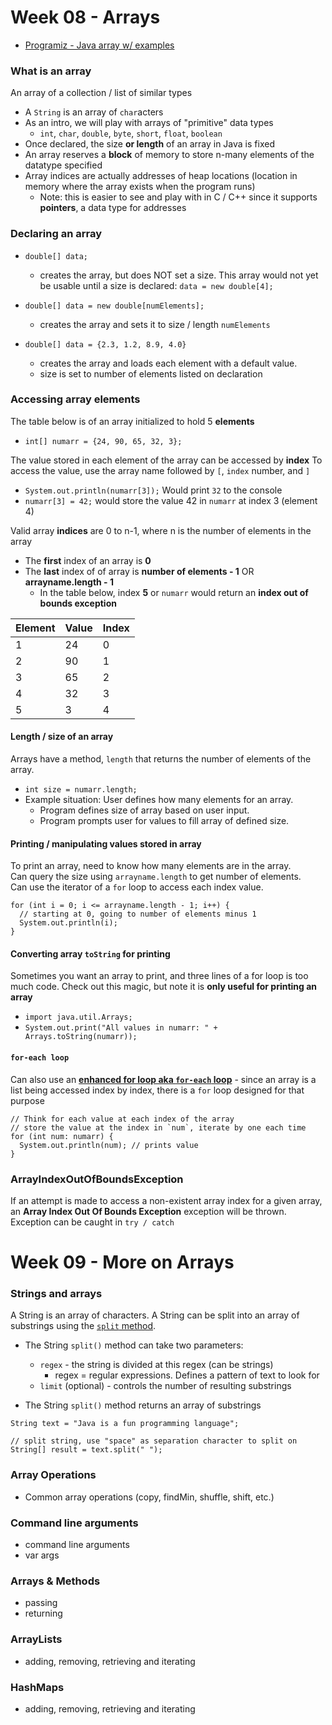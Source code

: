 # Week 08 - Arrays

- [Programiz - Java array w/ examples](https://www.programiz.com/java-programming/arrays)

### What is an array

An array of a collection / list of similar types

- A `String` is an array of `char`acters
- As an intro, we will play with arrays of "primitive" data types
  - `int`, `char`, `double`, `byte`, `short`, `float`, `boolean`
- Once declared, the size **or length** of an array in Java is fixed
- An array reserves a **block** of memory to store n-many elements of the datatype specified
- Array indices are actually addresses of heap locations (location in memory where the array exists when the program runs)
  - Note: this is easier to see and play with in C / C++ since it supports **pointers**, a data type for addresses

### Declaring an array

- `double[] data;`

  - creates the array, but does NOT set a size. This array would not yet be usable until a size is declared: `data = new double[4];`

- `double[] data = new double[numElements];`

  - creates the array and sets it to size / length `numElements`

- `double[] data = {2.3, 1.2, 8.9, 4.0}`

  - creates the array and loads each element with a default value.
  - size is set to number of elements listed on declaration

### Accessing array elements

The table below is of an array initialized to hold 5 **elements**

- `int[] numarr = {24, 90, 65, 32, 3};`

The value stored in each element of the array can be accessed by **index**
To access the value, use the array name followed by `[`, `index` number, and `]`

- `System.out.println(numarr[3]);` Would print `32` to the console
- `numarr[3] = 42;` would store the value 42 in `numarr` at index 3 (element 4)

Valid array **indices** are 0 to n-1, where n is the number of elements in the array

- The **first** index of an array is **0**
- The **last** index of of array is **number of elements - 1** OR **arrayname.length - 1**
  - In the table below, index **5** or `numarr` would return an **index out of bounds exception**

| Element | Value | Index |
| ------- | ----- | ----- |
| 1       | 24    | 0     |
| 2       | 90    | 1     |
| 3       | 65    | 2     |
| 4       | 32    | 3     |
| 5       | 3     | 4     |

#### Length / size of an array

Arrays have a method, `length` that returns the number of elements of the array.

- `int size = numarr.length;`
- Example situation: User defines how many elements for an array.
  - Program defines size of array based on user input.
  - Program prompts user for values to fill array of defined size.

#### Printing / manipulating values stored in array

To print an array, need to know how many elements are in the array.  
Can query the size using `arrayname.length` to get number of elements.  
Can use the iterator of a `for` loop to access each index value.

```
for (int i = 0; i <= arrayname.length - 1; i++) {
  // starting at 0, going to number of elements minus 1
  System.out.println(i);
}
```

#### Converting array `toString` for printing

Sometimes you want an array to print, and three lines of a for loop is too much code. Check out this magic, but note it is **only useful for printing an array**

- `import java.util.Arrays;`
- `System.out.print("All values in numarr: " + Arrays.toString(numarr));`

#### `for-each loop`

Can also use an [**enhanced for loop aka `for-each` loop**](programiz.com/java-programming/enhanced-for-loop) - since an array is a list being accessed index by index, there is a `for` loop designed for that purpose

```
// Think for each value at each index of the array
// store the value at the index in `num`, iterate by one each time
for (int num: numarr) {
  System.out.println(num); // prints value
}
```

### ArrayIndexOutOfBoundsException

If an attempt is made to access a non-existent array index for a given array,
an **Array Index Out Of Bounds Exception** exception will be thrown.  
Exception can be caught in `try / catch`

# Week 09 - More on Arrays

### Strings and arrays

A String is an array of characters. A String can be split into an array of substrings using the [`split` method](https://www.programiz.com/java-programming/library/string/split).

- The String `split()` method can take two parameters:

  - `regex` - the string is divided at this regex (can be strings)
    - regex = regular expressions. Defines a pattern of text to look for
  - `limit` (optional) - controls the number of resulting substrings

- The String `split()` method returns an array of substrings

```
String text = "Java is a fun programming language";

// split string, use "space" as separation character to split on
String[] result = text.split(" ");
```

### Array Operations

- Common array operations (copy, findMin, shuffle, shift, etc.)

### Command line arguments

- command line arguments
- var args

### Arrays & Methods

- passing
- returning

### ArrayLists

- adding, removing, retrieving and iterating

### HashMaps

- adding, removing, retrieving and iterating
